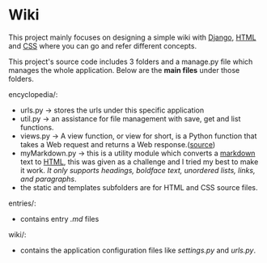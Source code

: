 # Wiki

This project mainly focuses on designing a simple wiki with [Django](https://en.wikipedia.org/wiki/Django_(web_framework)), [HTML](https://en.wikipedia.org/wiki/HTML) and [CSS](https://en.wikipedia.org/wiki/Cascading_Style_Sheets) where you can go and refer different concepts.

This project's source code includes 3 folders and a manage.py file which manages the whole application. Below are the **main files** under those folders.

encyclopedia/:
* urls.py -> stores the urls under this specific application
* util.py -> an assistance for file management with save, get and list functions.
* views.py -> A view function, or view for short, is a Python function that takes a Web request and returns a Web response.([source](https://docs.djangoproject.com/en/3.1/topics/http/views/))
* myMarkdown.py -> this is a utility module which converts a [markdown](https://en.wikipedia.org/wiki/Markdown) text to [HTML](https://en.wikipedia.org/wiki/HTML), this was given as a challenge and I tried my best to make it work. *It only supports headings, boldface text, unordered lists, links, and paragraphs*.
* the static and templates subfolders are for HTML and CSS source files.

entries/:
* contains entry *.md* files

wiki/:
* contains the application configuration files like *settings.py* and *urls.py*.
